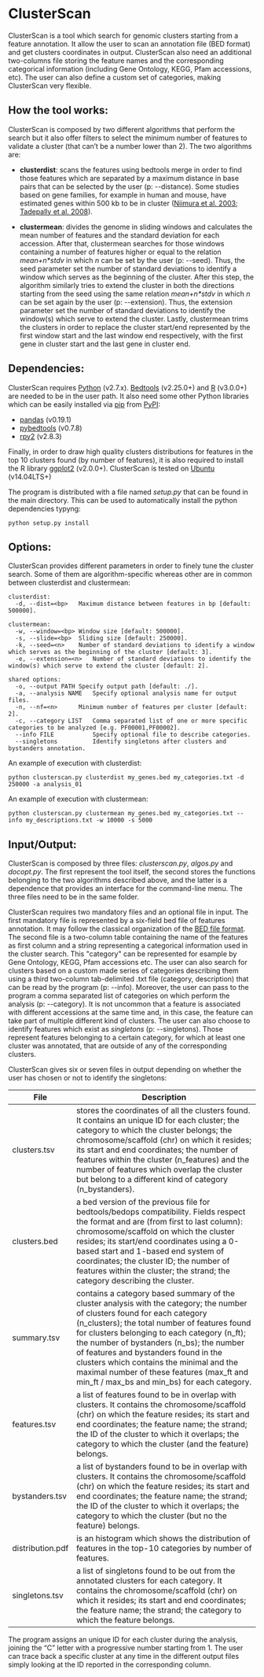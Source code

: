 # ClusterScan
ClusterScan is a tool which search for genomic clusters starting from a feature annotation. It allow the user to scan an annotation file (BED format) and get clusters coordinates in output. ClusterScan also need an additional two-columns file storing the feature names and the corresponding categorical information (including Gene Ontology, KEGG, Pfam accessions, etc). The user can also define a custom set of categories, making ClusterScan very flexible.

## How the tool works:
ClusterScan is composed by two different algorithms that perform the search but it also offer filters to select the minimum number of features to validate a cluster (that can’t be a number lower than 2). The two algorithms are:

- **clusterdist**: scans the features using bedtools merge in order to find those features which are separated by a maximum distance in base pairs that can be selected by the user (p: --distance). Some studies based on gene families, for example in human and mouse, have estimated genes within 500 kb to be in cluster ([Niimura et al. 2003](https://www.ncbi.nlm.nih.gov/pubmed/14507991); [Tadepally et al. 2008](https://www.ncbi.nlm.nih.gov/pubmed/18559114)).

- **clustermean**: divides the genome in sliding windows and calculates the mean number of features and the standard deviation for each accession. After that, clustermean searches for those windows containing a number of features higher or equal to the relation _mean+n*stdv_ in which *n* can be set by the user (p: --seed). Thus, the seed parameter set the number of standard deviations to identify a window which serves as the beginning of the cluster. After this step, the algorithm similarly tries to extend the cluster in both the directions starting from the seed using the same relation _mean+n*stdv_ in which *n* can be set again by the user (p: --extension). Thus, the extension parameter set the number of standard deviations to identify the window(s) which serve to extend the cluster. Lastly, clustermean trims the clusters in order to replace the cluster start/end represented by the first window start and the last window end respectively, with the first gene in cluster start and the last gene in cluster end.

## Dependencies:
ClusterScan requires [Python](https://www.python.org/downloads/release/python-2714/) (v2.7.x). [Bedtools](https://github.com/arq5x/bedtools2) (v2.25.0+) and [R](https://www.r-project.org/) (v3.0.0+) are needed to be in the user path. It also need some other Python libraries which can be easily installed via [pip](https://pip.pypa.io/en/stable/installing/) from [PyPI](https://pypi.python.org/pypi):

- [pandas](https://pandas.pydata.org/) (v0.19.1)
- [pybedtools](https://daler.github.io/pybedtools/) (v0.7.8)
- [rpy2](https://rpy2.readthedocs.io/en/version_2.8.x/) (v2.8.3)

Finally, in order to draw high quality clusters distributions for features in the top 10 clusters found (by number of features), it is also required to install the R library [ggplot2](http://ggplot2.org/) (v2.0.0+). ClusterScan is tested on [Ubuntu](https://www.ubuntu.com/) (v14.04LTS+)

The program is distributed with a file named _setup.py_ that can be found in the main directory. This can be used to automatically install the python dependencies typyng:
```
python setup.py install
```

## Options:
ClusterScan provides different parameters in order to finely tune the cluster search. Some of them are algorithm-specific whereas other are in common between clusterdist and clustermean:

```
clusterdist:
  -d, --dist=<bp>	Maximum distance between features in bp [default: 500000].

clustermean:
  -w, --window=<bp>	Window size [default: 500000].
  -s, --slide=<bp>	Sliding size [default: 250000].
  -k, --seed=<n>	Number of standard deviations to identify a window which serves as the beginning of the cluster [default: 3].
  -e, --extension=<n>	Number of standard deviations to identify the window(s) which serve to extend the cluster [default: 2].

shared options:
  -o, --output PATH	Specify output path [default: ./].
  -a, --analysis NAME	Specify optional analysis name for output files.
  -n, --nf=<n>		Minimum number of features per cluster [default: 2].
  -c, --category LIST   Comma separated list of one or more specific categories to be analyzed [e.g. PF00001,PF00002].
  --info FILE           Specify optional file to describe categories.
  --singletons          Identify singletons after clusters and bystanders annotation.
```

An example of execution with clusterdist:
```
python clusterscan.py clusterdist my_genes.bed my_categories.txt -d 250000 -a analysis_01
```

An example of execution with clustermean:
```
python clusterscan.py clustermean my_genes.bed my_categories.txt --info my_descriptions.txt -w 10000 -s 5000
```

## Input/Output:
ClusterScan is composed by three files: _clusterscan.py_, _algos.py_ and _docopt.py_. The first represent the tool itself, the second stores the functions belonging to the two algorithms described above, and the latter is a dependence that provides an interface for the command-line menu. The three files need to be in the same folder.

ClusterScan requires two mandatory files and an optional file in input. The first mandatory file is represented by a six-field bed file of features annotation. It may follow the classical organization of the [BED file format](https://genome.ucsc.edu/FAQ/FAQformat.html#format1). The second file is a two-column table containing the name of the features as first column and a string representing a categorical information used in the cluster search. This "category" can be represented for esample by Gene Ontology, KEGG, Pfam accessions etc. The user can also search for clusters based on a custom made series of categories describing them using a third two-column tab-delimited .txt file (category, description) that can be read by the program (p: --info). Moreover, the user can pass to the program a comma separated list of categories on which perform the analysis (p: --category). It is not uncommon that a feature is associated with different accessions at the same time and, in this case, the feature can take part of multiple different kind of clusters. The user can also choose to identify features which exist as _singletons_ (p: --singletons). Those represent features belonging to a certain category, for which at least one cluster was annotated, that are outside of any of the corresponding clusters.

ClusterScan gives six or seven files in output depending on whether the user has chosen or not to identify the singletons:

|File|Description|
|---|---|
|	clusters.tsv | stores the coordinates of all the clusters found. It contains an unique ID for each cluster; the category to which the cluster belongs; the chromosome/scaffold (chr) on which it resides; its start and end coordinates; the number of features within the cluster (n_features) and the number of features which overlap the cluster but belong to a different kind of category (n_bystanders). |
|		clusters.bed | a bed version of the previous file for bedtools/bedops compatibility. Fields respect the format and  are (from first to last column): chromosome/scaffold on which the cluster resides; its start/end coordinates using a 0-based start and 1-based end system of coordinates; the cluster ID; the number of features within the cluster; the strand; the category describing the cluster. |
|		summary.tsv | contains a category based summary of the cluster analysis with the category; the number of clusters found for each category (n_clusters); the total number of features found for clusters belonging to each category (n_ft); the number of bystanders (n_bs); the number of features and bystanders found in the clusters which contains the minimal and the maximal number of these features (max_ft and min_ft / max_bs and min_bs) for each category. |
|		features.tsv | a list of features found to be in overlap with clusters. It contains the chromosome/scaffold (chr) on which the feature resides; its start and end coordinates; the feature name; the strand; the ID of the cluster to which it overlaps; the category to which the cluster (and the feature) belongs. |
|		bystanders.tsv | a list of bystanders found to be in overlap with clusters. It contains the chromosome/scaffold (chr) on which the feature resides; its start and end coordinates; the feature name; the strand; the ID of the cluster to which it overlaps; the category to which the cluster (but no the feature) belongs. |
|		distribution.pdf | is an histogram which shows the distribution of features in the top-10 categories by number of features. |
|		singletons.tsv | a list of singletons found to be out from the annotated clusters for each category. It contains the chromosome/scaffold (chr) on which it resides; its start and end coordinates; the feature name; the strand; the category to which the feature belongs. |

The program assigns an unique ID for each cluster during the analysis, joining the “C” letter with a progressive number starting from 1. The user can trace back a specific cluster at any time in the different output files simply looking at the ID reported in the corresponding column.
